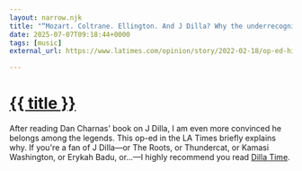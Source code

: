 ```yaml
---
layout: narrow.njk
title: "“Mozart. Coltrane. Ellington. And J Dilla? Why the underrecognized beatmaker belongs among the legends”"
date: 2025-07-07T09:18:44+0000
tags: [music]
external_url: https://www.latimes.com/opinion/story/2022-02-18/op-ed-hip-hop-beatmaker-j-dilla-ellington-mozart-coltrane?ref=daniel.pizza

---
```


<h1><a href="{{ external_url }}">{{ title }}</a></h1>

After reading Dan Charnas' book on J Dilla, I am even more convinced he belongs among the legends. This op-ed in the LA Times briefly explains why. If you're a fan of J Dilla—or The Roots, or Thundercat, or Kamasi Washington, or Erykah Badu, or...—I highly recommend you read [Dilla Time](https://oku.club/book/dilla-time-by-dan-charnas-GLFJR?ref=daniel.pizza "Dilla Time on Oku").
